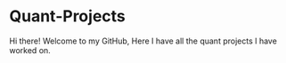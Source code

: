 # Quant-Projects
Hi there! 
Welcome to my GitHub, Here I have all the quant projects I have worked on.

